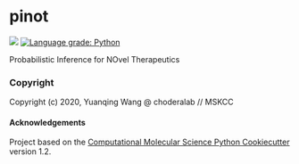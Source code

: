 pinot
==============================
[//]: # (Badges)

![](https://github.com/choderalab/pinot/workflows/CI/badge.svg)
[![Language grade: Python](https://img.shields.io/lgtm/grade/python/g/choderalab/pinot.svg?logo=lgtm&logoWidth=18)](https://lgtm.com/projects/g/choderalab/pinot/context:python)

Probabilistic Inference for NOvel Therapeutics

### Copyright

Copyright (c) 2020, Yuanqing Wang @ choderalab // MSKCC


#### Acknowledgements
 
Project based on the 
[Computational Molecular Science Python Cookiecutter](https://github.com/molssi/cookiecutter-cms) version 1.2.
